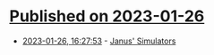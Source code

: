 # [Published on 2023-01-26](index.md)

* [2023-01-26, 16:27:53](https://lobste.rs/s/0oxcel/janus_simulators) - [Janus' Simulators](https://astralcodexten.substack.com/p/janus-simulators)
